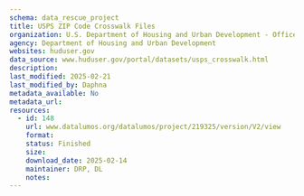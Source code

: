 ```yaml
---
schema: data_rescue_project 
title: USPS ZIP Code Crosswalk Files
organization: U.S. Department of Housing and Urban Development - Office of Policy Development and Research
agency: Department of Housing and Urban Development
websites: huduser.gov
data_source: www.huduser.gov/portal/datasets/usps_crosswalk.html
description: 
last_modified: 2025-02-21
last_modified_by: Daphna
metadata_available: No
metadata_url: 
resources:
  - id: 148
    url: www.datalumos.org/datalumos/project/219325/version/V2/view
    format: 
    status: Finished
    size: 
    download_date: 2025-02-14
    maintainer: DRP, DL
    notes: 
---
```

